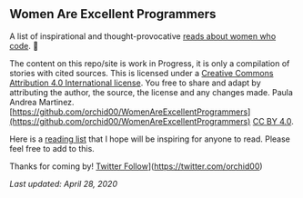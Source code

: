 # 

## Women Are Excellent Programmers

A list of inspirational and thought-provocative [reads about women who code](https://orchid00.github.io/WomenAreExcellentProgrammers/Reading/). :tada: 


The content on this repo/site is work in Progress, it is only a compilation of stories with cited sources. This is licensed under a [Creative Commons Attribution 4.0 International license](https://creativecommons.org/licenses/by/4.0/). You free to share and adapt by attributing the author, the source, the license and any changes made. Paula Andrea Martinez. [https://github.com/orchid00/WomenAreExcellentProgrammers](https://github.com/orchid00/WomenAreExcellentProgrammers) [CC BY 4.0](https://creativecommons.org/licenses/by/4.0/).

Here is a [reading list](./Reading) that I hope will be inspiring for anyone to read. Please feel free to add to this.


Thanks for coming by!
[Twitter Follow](https://img.shields.io/twitter/follow/orchid00.svg?style=social)](https://twitter.com/orchid00)


_Last updated:  April 28, 2020_
